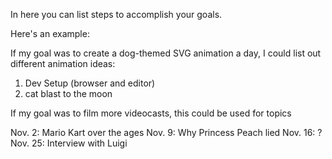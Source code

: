 In here you can list steps to accomplish your goals.

Here's an example:

If my goal was to create a dog-themed SVG animation a day, I could list out different animation ideas:

1. Dev Setup (browser and editor)
2. cat blast to the moon

If my goal was to film more videocasts, this could be used for topics

Nov. 2: Mario Kart over the ages
Nov. 9: Why Princess Peach lied
Nov. 16: ?
Nov. 25: Interview with Luigi